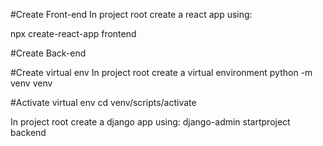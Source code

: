 


#Create Front-end
In project root create a react app using:

npx create-react-app frontend

#Create Back-end

#Create virtual env
In project root create a virtual environment
python -m venv venv

#Activate virtual env 
cd venv/scripts/activate 

In project root create a django app using:
django-admin startproject backend

